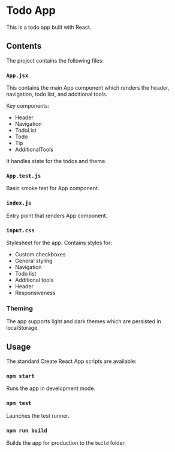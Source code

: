 # Todo App

This is a todo app built with React.

## Contents

The project contains the following files:

### `App.jsx`

This contains the main App component which renders the header, navigation, todo list, and additional tools.

Key components:

- Header
- Navigation 
- TodoList
- Todo
- Tip
- AdditionalTools

It handles state for the todos and theme.

### `App.test.js`

Basic smoke test for App component.

### `index.js` 

Entry point that renders App component.

### `input.css`

Stylesheet for the app. Contains styles for:

- Custom checkboxes
- General styling 
- Navigation
- Todo list
- Additional tools 
- Header
- Responsiveness

### Theming

The app supports light and dark themes which are persisted in localStorage.

## Usage

The standard Create React App scripts are available:

### `npm start`

Runs the app in development mode.

### `npm test` 

Launches the test runner.

### `npm run build`

Builds the app for production to the `build` folder.